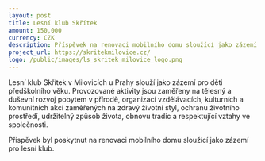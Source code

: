 ```yaml
---
layout: post
title: Lesní klub Skřítek
amount: 150,000
currency: CZK
description: Příspěvek na renovaci mobilního domu sloužící jako zázemí pro lesní klub
project_url: https://skritekmilovice.cz/
logo: /public/images/ls_skritek_milovice_logo.png
---
```


Lesní klub Skřítek v Milovicích u Prahy slouží jako zázemí pro děti předškolního věku. Provozované aktivity jsou zaměřeny na tělesný a duševní rozvoj pobytem v přírodě, organizací vzdělávacích, kulturních a komunitních akcí zaměřených na zdravý životní styl, ochranu životního prostředí, udržitelný způsob života, obnovu tradic a respektující vztahy ve společnosti. 

Příspěvek byl poskytnut na renovaci mobilního domu sloužící jako zázemí pro lesní klub.
